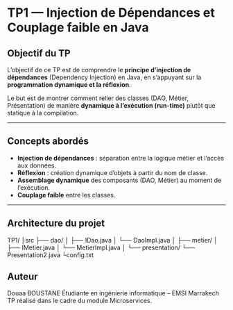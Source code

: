# TP1 — Injection de Dépendances et Couplage faible en Java

##  Objectif du TP
L’objectif de ce TP est de comprendre le **principe d’injection de dépendances** (Dependency Injection) en Java, en s’appuyant sur la **programmation dynamique et la réflexion**.

Le but est de montrer comment relier des classes (DAO, Métier, Présentation) de manière **dynamique à l’exécution (run-time)** plutôt que statique à la compilation.

---

##  Concepts abordés
- **Injection de dépendances** : séparation entre la logique métier et l’accès aux données.  
- **Réflexion** : création dynamique d’objets à partir du nom de classe.  
- **Assemblage dynamique** des composants (DAO, Métier) au moment de l’exécution.  
- **Couplage faible** entre les classes.

---

##  Architecture du projet

TP1/
│src
├── dao/
│ ├── IDao.java
│ └── DaoImpl.java
│
├── metier/
│ ├── IMetier.java
│ └── MetierImpl.java
│
└── presentation/
└── Presentation2.java
└config.txt


##  Auteur

Douaa BOUSTANE
Étudiante en ingénierie informatique – EMSI Marrakech
TP réalisé dans le cadre du module Microservices.
